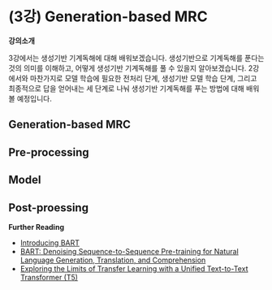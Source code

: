# (3강) Generation-based MRC

**강의소개**

3강에서는 생성기반 기계독해에 대해 배워보겠습니다. 생성기반으로 기계독해를 푼다는 것의 의미를 이해하고, 어떻게 생성기반 기계독해를 풀 수 있을지 알아보겠습니다. 2강에서와 마찬가지로 모델 학습에 필요한 전처리 단계, 생성기반 모델 학습 단계, 그리고 최종적으로 답을 얻어내는 세 단계로 나눠 생성기반 기계독해를 푸는 방법에 대해 배워볼 예정입니다. 

 

##  Generation-based MRC



## Pre-processing



## Model



## Post-proessing 









**Further Reading**

- [Introducing BART](https://sshleifer.github.io/blog_v2/jupyter/2020/03/12/bart.html)
- [BART: Denoising Sequence-to-Sequence Pre-training for Natural Language Generation, Translation, and Comprehension](https://arxiv.org/abs/1910.13461)
- [Exploring the Limits of Transfer Learning with a Unified Text-to-Text Transformer (T5) ](https://arxiv.org/abs/1910.10683)

    


